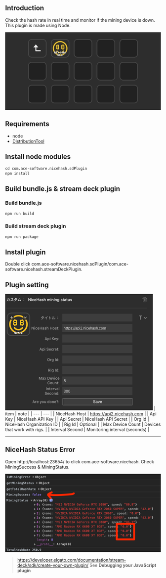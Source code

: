 ## Introduction
Check the hash rate in real time and monitor if the mining device is down.
This plugin is made using Node.

![actiongif](/img/action.gif)

## Requirements
- node
- [DistributionTool](https://developer.elgato.com/documentation/stream-deck/sdk/packaging/)

## Install node modules
```
cd com.ace-software.nicehash.sdPlugin
npm install
```
## Build bundle.js & stream deck plugin
### Build bundle.js
```
npm run build
```
### Build stream deck plugin
```
npm run package
```

## Install plugin
Double click com.ace-software.nicehash.sdPlugin/com.ace-software.nicehash.streamDeckPlugin.

## Plugin setting
![actiongif](/img/setting.png)
| item | note |
| --- | --- |
| NiceHash Host | https://api2.nicehash.com |
| Api Key | NiceHash API Key |
| Api Secret | NiceHash API Secret |
| Org Id | NiceHash Organization ID |
| Rig Id | Optional |
| Max Device Count | Devices that work with rigs. |
| Interval Second | Monitoring interval (seconds) |

---

## NiceHash Status Error
Open http://localhost:23654/ to click com.ace-software.nicehash.
Check MiningSuccess & MiningStatus.

![error](/img/status_error.png)

> https://developer.elgato.com/documentation/stream-deck/sdk/create-your-own-plugin/
> See **Debugging your JavaScript plugin**